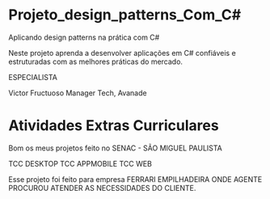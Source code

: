 # Projeto_design_patterns_Com_C#

Aplicando design patterns na prática com C#

Neste projeto aprenda a desenvolver aplicações em C# 
confiáveis e estruturadas com as melhores práticas do mercado.

ESPECIALISTA

Victor Fructuoso
Manager Tech, Avanade

# Atividades Extras Curriculares

Bom os meus projetos feito no SENAC - SÃO MIGUEL PAULISTA 

TCC DESKTOP 
TCC APPMOBILE
TCC WEB 

Esse projeto foi feito para empresa FERRARI EMPILHADEIRA
ONDE AGENTE PROCUROU ATENDER AS NECESSIDADES DO CLIENTE.


